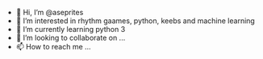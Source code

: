 - 👋 Hi, I’m @aseprites
- 👀 I’m interested in rhythm gaames, python, keebs and machine learning
- 🌱 I’m currently learning python 3
- 💞️ I’m looking to collaborate on ...
- 📫 How to reach me ...

<!---
aseprites/aseprites is a ✨ special ✨ repository because its `README.md` (this file) appears on your GitHub profile.
You can click the Preview link to take a look at your changes.
--->
